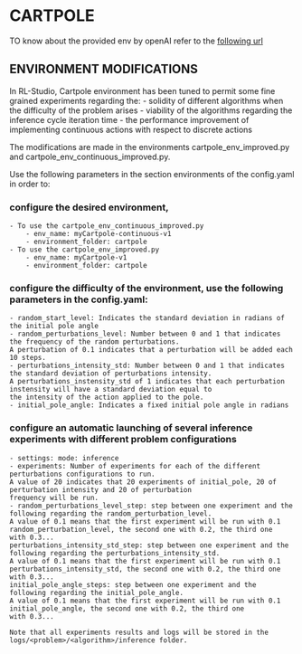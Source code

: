 # CARTPOLE

TO know about the provided env by openAI refer to the [following url](https://www.gymlibrary.dev/environments/classic_control/cart_pole/)

## ENVIRONMENT MODIFICATIONS

In RL-Studio, Cartpole environment has been tuned to permit some fine grained experiments regarding the:
    - solidity of different algorithms when the difficulty of the problem arises
    - viability of the algorithms regarding the inference cycle iteration time
    - the performance improvement of implementing continuous actions with respect to discrete actions

The modifications are made in the environments cartpole_env_improved.py and cartpole_env_continuous_improved.py.
 
Use the following parameters in the section environments of the config.yaml in order to:
### configure the desired environment, 
    
    - To use the cartpole_env_continuous_improved.py
        - env_name: myCartpole-continuous-v1
        - environment_folder: cartpole
    - To use the cartpole_env_improved.py
        - env_name: myCartpole-v1
        - environment_folder: cartpole        

### configure the difficulty of the environment, use the following parameters in the config.yaml:
    
    - random_start_level: Indicates the standard deviation in radians of the initial pole angle
    - random_perturbations_level: Number between 0 and 1 that indicates the frequency of the random perturbations.
    A perturbation of 0.1 indicates that a perturbation will be added each 10 steps. 
    - perturbations_intensity_std: Number between 0 and 1 that indicates the standard deviation of perturbations intensity.
    A perturbations_instensity_std of 1 indicates that each perturbation instensity will have a standard deviation equal to 
    the intensity of the action applied to the pole.
    - initial_pole_angle: Indicates a fixed initial pole angle in radians

### configure an automatic launching of several inference experiments with different problem configurations
    
    - settings: mode: inference
    - experiments: Number of experiments for each of the different perturbations configurations to run. 
    A value of 20 indicates that 20 experiments of initial_pole, 20 of perturbation intensity and 20 of perturbation
    frequency will be run.
    - random_perturbations_level_step: step between one experiment and the following regarding the random_perturbation_level.
    A value of 0.1 means that the first experiment will be run with 0.1 random_perturbation_level, the second one with 0.2, the third one
    with 0.3...
    perturbations_intensity_std_step: step between one experiment and the following regarding the perturbations_intensity_std.
    A value of 0.1 means that the first experiment will be run with 0.1 perturbations_intensity_std, the second one with 0.2, the third one
    with 0.3...
    initial_pole_angle_steps: step between one experiment and the following regarding the initial_pole_angle.
    A value of 0.1 means that the first experiment will be run with 0.1 initial_pole_angle, the second one with 0.2, the third one
    with 0.3...

    Note that all experiments results and logs will be stored in the logs/<problem>/<algorithm>/inference folder. 